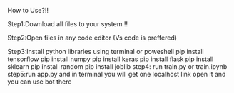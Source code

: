 How to Use?!!

Step1:Download all files to your system !!

Step2:Open files in any code editor (Vs code is preffered)

Step3:Install python libraries using terminal or poweshell 
                   pip install tensorflow
                  pip install numpy 
                   pip install keras 
                  pip install flask
                   pip install sklearn
                   pip install random
                  pip install joblib
step4: run train.py or train.ipynb 
step5:run app.py and in terminal you will get one localhost link open it and you can use bot there
